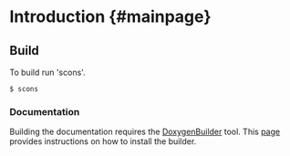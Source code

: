# Introduction {#mainpage}

## Build
To build run 'scons'.

    $ scons

### Documentation
Building the documentation requires the
[DoxygenBuilder](https://bitbucket.org/scons/scons/wiki/DoxygenBuilder)
tool.  This [page](https://bitbucket.org/scons/scons/wiki/ToolsIndex)
provides instructions on how to install the builder.
